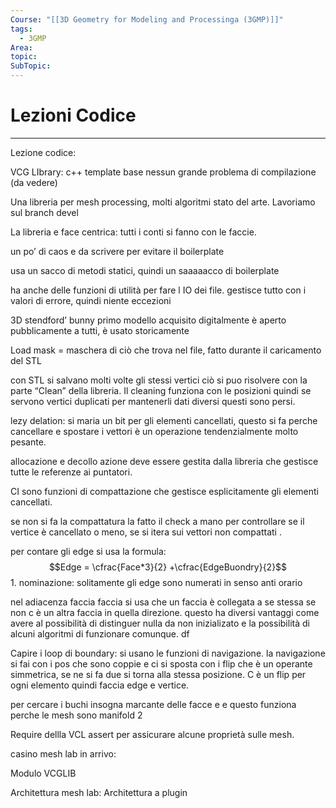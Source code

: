 ```yaml
---
Course: "[[3D Geometry for Modeling and Processinga (3GMP)]]"
tags:
  - 3GMP
Area: 
topic: 
SubTopic:
---
```


# Lezioni Codice
---
Lezione codice: 


VCG LIbrary: c++ template base nessun grande problema di compilazione (da vedere)

Una libreria  per mesh processing, molti algoritmi stato del arte. 
Lavoriamo sul branch devel 


La libreria e face centrica: tutti i conti si fanno con le faccie. 

un po’ di caos e da scrivere per evitare il boilerplate 


usa un sacco di metodi statici, quindi un saaaaacco di boilerplate 


ha anche delle funzioni di utilità per fare l IO dei file.
gestisce tutto con i valori di errore, quindi niente eccezioni 


3D stendford’ bunny primo modello acquisito digitalmente è aperto pubblicamente a tutti, è usato storicamente 


Load mask = maschera di ciò che trova nel file, fatto durante il caricamento del STL

con STL si salvano molti volte gli stessi vertici ciò si puo risolvere con la parte “Clean” della libreria. Il cleaning funziona con le posizioni quindi se servono vertici duplicati per mantenerli dati diversi questi sono persi.

lezy delation: si maria un bit per gli elementi cancellati, questo si fa perche cancellare e spostare i vettori è un operazione tendenzialmente molto pesante. 


allocazione e decollo azione deve essere gestita dalla libreria che gestisce tutte le referenze ai puntatori.

CI sono funzioni di compattazione che gestisce esplicitamente gli elementi cancellati.

se non si fa la compattatura la fatto il check a mano per controllare se il vertice è cancellato o meno, se si itera sui vettori non compattati .

per contare gli edge si usa la formula:
$$Edge = \cfrac{Face*3}{2} +\cfrac{EdgeBuondry}{2}$$
1. 
nominazione:
solitamente gli edge sono numerati in senso anti orario 



nel adiacenza faccia faccia si usa che un faccia è collegata a se stessa se non c è un altra faccia in quella direzione. questo ha diversi vantaggi come avere al possibilità di distinguer nulla da non inizializato e la possibilità di alcuni algoritmi di funzionare comunque.
df


Capire i loop di boundary: 
si usano le funzioni di navigazione. 
la navigazione si fai con i pos che sono coppie e ci si sposta con i flip che è un operante simmetrica, se ne si fa due si torna alla stessa posizione. 
C è un flip per ogni elemento quindi faccia edge e vertice.

per cercare i buchi insogna marcante delle facce e e questo funziona perche le mesh sono manifold 2




Require dellla VCL assert per assicurare alcune proprietà sulle mesh.




casino mesh lab in arrivo:

Modulo VCGLIB


Architettura mesh lab:
Architettura a plugin


